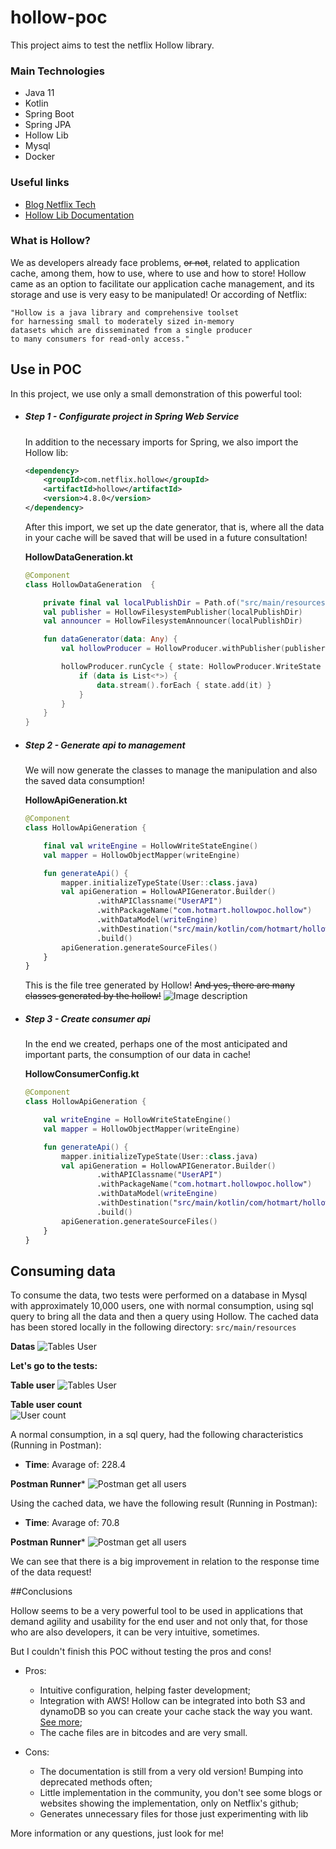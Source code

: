 # hollow-poc

This project aims to test the netflix Hollow library. <br />


### Main Technologies

+ Java 11
+ Kotlin
+ Spring Boot 
+ Spring JPA
+ Hollow Lib
+ Mysql
+ Docker

### Useful links
+ [Blog Netflix Tech](https://netflixtechblog.com)
+ [Hollow Lib Documentation](https://hollow.how/)

### What is Hollow?

We as developers already face problems, ~~or not~~, related to application cache, among them, how to use, 
where to use and how to store! Hollow came as an option to facilitate our application cache management, 
and its storage and use is very easy to be manipulated!
Or according of Netflix:

```
"Hollow is a java library and comprehensive toolset 
for harnessing small to moderately sized in-memory 
datasets which are disseminated from a single producer 
to many consumers for read-only access."
```

## Use in POC
In this project, we use only a small demonstration of this powerful tool:

+ ##### Step 1 - Configurate project in Spring Web Service
    In addition to the necessary imports for Spring, we also import the Hollow lib:
    ```xml
    <dependency>
        <groupId>com.netflix.hollow</groupId>
        <artifactId>hollow</artifactId>
        <version>4.8.0</version>
    </dependency>
    ```
  
  After this import, we set up the date generator, that is, where all the data in your cache will be saved that will 
  be used in a future consultation!
  
  **HollowDataGeneration.kt**
  ```kotlin
  @Component
  class HollowDataGeneration  {
  
      private final val localPublishDir = Path.of("src/main/resources")
      val publisher = HollowFilesystemPublisher(localPublishDir)
      val announcer = HollowFilesystemAnnouncer(localPublishDir)
  
      fun dataGenerator(data: Any) {
          val hollowProducer = HollowProducer.withPublisher(publisher).withAnnouncer(announcer).build()
  
          hollowProducer.runCycle { state: HollowProducer.WriteState ->
              if (data is List<*>) {
                  data.stream().forEach { state.add(it) }
              }
          }
      }
  }
  ```
+ ##### Step 2 - Generate api to management
    We will now generate the classes to manage the manipulation and also the saved data consumption! 
    
    **HollowApiGeneration.kt**
    ```kotlin
    @Component
    class HollowApiGeneration {
    
        final val writeEngine = HollowWriteStateEngine()
        val mapper = HollowObjectMapper(writeEngine)
    
        fun generateApi() {
            mapper.initializeTypeState(User::class.java)
            val apiGeneration = HollowAPIGenerator.Builder()
                    .withAPIClassname("UserAPI")
                    .withPackageName("com.hotmart.hollowpoc.hollow")
                    .withDataModel(writeEngine)
                    .withDestination("src/main/kotlin/com/hotmart/hollowpoc/hollow")
                    .build()
            apiGeneration.generateSourceFiles()
        }
    }
    ```
  
  This is the file tree generated by Hollow! ~~And yes, there are many classes generated by the hollow!~~
  ![Image description](images/tree.jpeg)
  
+ ##### Step 3 - Create consumer api
    In the end we created, perhaps one of the most anticipated and important parts, 
    the consumption of our data in cache!
    
    **HollowConsumerConfig.kt**
    ```kotlin
    @Component
    class HollowApiGeneration {
    
        val writeEngine = HollowWriteStateEngine()
        val mapper = HollowObjectMapper(writeEngine)
    
        fun generateApi() {
            mapper.initializeTypeState(User::class.java)
            val apiGeneration = HollowAPIGenerator.Builder()
                    .withAPIClassname("UserAPI")
                    .withPackageName("com.hotmart.hollowpoc.hollow")
                    .withDataModel(writeEngine)
                    .withDestination("src/main/kotlin/com/hotmart/hollowpoc/hollow")
                    .build()
            apiGeneration.generateSourceFiles()
        }
    }
    ```
  
## Consuming data

   To consume the data, two tests were performed on a database in Mysql with approximately 10,000 users, 
   one with normal consumption, using sql query to bring all the data and then a query using Hollow. 
   The cached data has been stored locally in the following directory: `src/main/resources`
   
   **Datas**
   ![Tables User](images/datas.jpeg)
   
   **Let's go to the tests:**
   
   **Table user**
   ![Tables User](images/users.jpeg)
   
   **Table user count**<br>
  ![User count](images/users_count.jpeg)
   
   A normal consumption, in a sql query, had the following characteristics (Running in Postman):
   
   + **Time**:
   Avarage of: 228.4
   
   **Postman Runner***
   ![Postman get all users](images/get_all.jpeg)
   
  Using the cached data, we have the following result (Running in Postman):
  
  + **Time**:
  Avarage of: 70.8
  
  **Postman Runner***
  ![Postman get all users](images/get_all_hollow.jpeg)
   
   We can see that there is a big improvement in relation to the response time of the data request!
   
##Conclusions

Hollow seems to be a very powerful tool to be used in applications that demand agility and usability for the end user and not only that, for those who are also developers, it can be very intuitive, sometimes.

But I couldn't finish this POC without testing the pros and cons!

   + Pros:
        - Intuitive configuration, helping faster development;
        - Integration with AWS! Hollow can be integrated into both S3 and dynamoDB so you can create your
        cache stack the way you want. [See more](https://hollow.how/quick-start/);
        - The cache files are in bitcodes and are very small.
  
   + Cons:
        - The documentation is still from a very old version! Bumping into deprecated methods often;
        - Little implementation in the community, you don't see some blogs or websites showing the implementation, 
        only on Netflix's github;
        - Generates unnecessary files for those just experimenting with lib

More information or any questions, just look for me!

